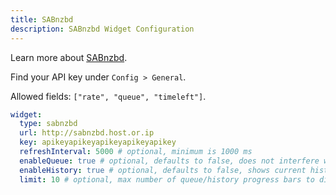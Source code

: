 ```yaml
---
title: SABnzbd
description: SABnzbd Widget Configuration
---
```


Learn more about [SABnzbd](https://github.com/sabnzbd/sabnzbd).

Find your API key under `Config > General`.

Allowed fields: `["rate", "queue", "timeleft"]`.

```yaml
widget:
  type: sabnzbd
  url: http://sabnzbd.host.or.ip
  key: apikeyapikeyapikeyapikeyapikey
  refreshInterval: 5000 # optional, minimum is 1000 ms
  enableQueue: true # optional, defaults to false, does not interfere with default queue block
  enableHistory: true # optional, defaults to false, shows current history queue
  limit: 10 # optional, max number of queue/history progress bars to display, defaults to 5
```
